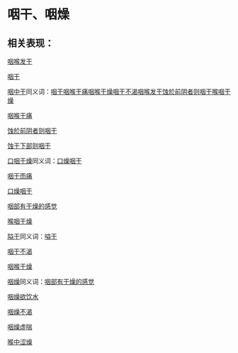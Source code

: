 # 咽干、咽燥

## 相关表现：

[咽喉发干](https://zuoye.gmzyh.com/search?key=咽喉发干)
[咽干](https://zuoye.gmzyh.com/search?key=咽干)
[咽中干](https://zuoye.gmzyh.com/search?key=咽中干)同义词：[咽干](https://zuoye.gmzyh.com/search?key=咽干)[咽喉干痛](https://zuoye.gmzyh.com/search?key=咽喉干痛)[咽喉干燥](https://zuoye.gmzyh.com/search?key=咽喉干燥)[咽干不渴](https://zuoye.gmzyh.com/search?key=咽干不渴)[咽喉发干](https://zuoye.gmzyh.com/search?key=咽喉发干)[蚀於前阴者则咽干](https://zuoye.gmzyh.com/search?key=蚀於前阴者则咽干)[喉咽干燥](https://zuoye.gmzyh.com/search?key=喉咽干燥)
[咽喉干痛](https://zuoye.gmzyh.com/search?key=咽喉干痛)
[蚀於前阴者则咽干](https://zuoye.gmzyh.com/search?key=蚀於前阴者则咽干)
[蚀于下部则咽干](https://zuoye.gmzyh.com/search?key=蚀于下部则咽干)
[口咽干燥](https://zuoye.gmzyh.com/search?key=口咽干燥)同义词：[口燥咽干](https://zuoye.gmzyh.com/search?key=口燥咽干)
[咽干而痛](https://zuoye.gmzyh.com/search?key=咽干而痛)
[口燥咽干](https://zuoye.gmzyh.com/search?key=口燥咽干)
[咽部有干燥的感觉](https://zuoye.gmzyh.com/search?key=咽部有干燥的感觉)
[喉咽干燥](https://zuoye.gmzyh.com/search?key=喉咽干燥)
[隘干](https://zuoye.gmzyh.com/search?key=隘干)同义词：[嗌干](https://zuoye.gmzyh.com/search?key=嗌干)
[咽干不渴](https://zuoye.gmzyh.com/search?key=咽干不渴)
[咽喉干燥](https://zuoye.gmzyh.com/search?key=咽喉干燥)
[咽燥](https://zuoye.gmzyh.com/search?key=咽燥)同义词：[咽部有干燥的感觉](https://zuoye.gmzyh.com/search?key=咽部有干燥的感觉)
[咽燥欲饮水](https://zuoye.gmzyh.com/search?key=咽燥欲饮水)
[咽燥不渴](https://zuoye.gmzyh.com/search?key=咽燥不渴)
[咽燥虚喘](https://zuoye.gmzyh.com/search?key=咽燥虚喘)
[喉中涩燥](https://zuoye.gmzyh.com/search?key=喉中涩燥)